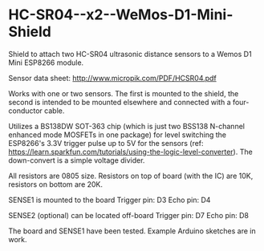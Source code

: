 # HC-SR04--x2--WeMos-D1-Mini-Shield
Shield to attach two HC-SR04 ultrasonic distance sensors to a Wemos D1 Mini ESP8266 module.

Sensor data sheet:  http://www.micropik.com/PDF/HCSR04.pdf

Works with one or two sensors. The first is mounted to the shield, the second is intended to be mounted elsewhere and connected with a four-conductor cable.

Utilizes a BS138DW SOT-363 chip (which is just two BSS138 N-channel enhanced mode MOSFETs in one package) for level switching the ESP8266's 3.3V trigger pulse up to 5V for the sensors (ref: https://learn.sparkfun.com/tutorials/using-the-logic-level-converter). The down-convert is a simple voltage divider.

All resistors are 0805 size. Resistors on top of board (with the IC) are 10K, resistors on bottom are 20K.

SENSE1 is mounted to the board
Trigger pin:  D3
Echo pin:  D4

SENSE2 (optional) can be located off-board
Trigger pin:  D7
Echo pin:  D8

The board and SENSE1 have been tested. Example Arduino sketches are in work.
